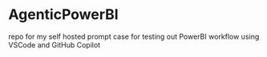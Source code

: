 # AgenticPowerBI
repo for my self hosted prompt case for testing out PowerBI workflow using VSCode and GitHub Copilot
